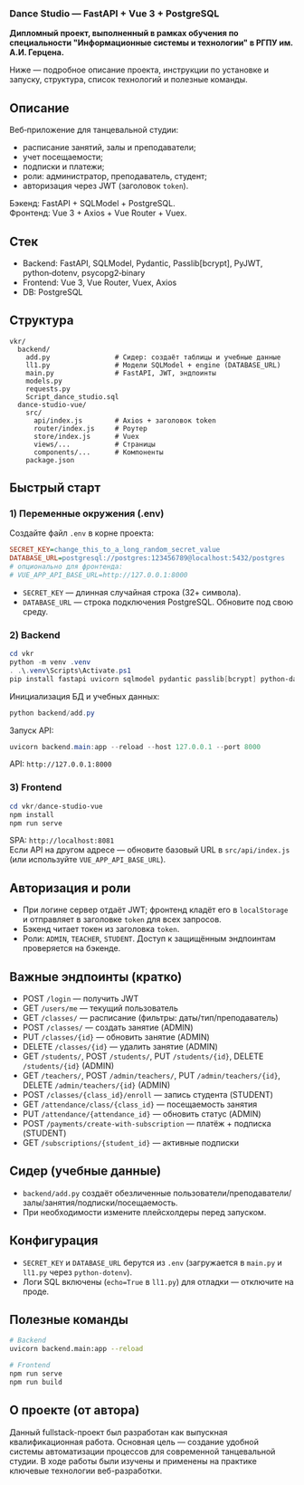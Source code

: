 ### Dance Studio — FastAPI + Vue 3 + PostgreSQL
**Дипломный проект, выполненный в рамках обучения по специальности "Информационные системы и технологии" в РГПУ им. А.И. Герцена.**

Ниже — подробное описание проекта, инструкции по установке и запуску, структура, список технологий и полезные команды.

## Описание
Веб‑приложение для танцевальной студии:
- расписание занятий, залы и преподаватели;
- учет посещаемости;
- подписки и платежи;
- роли: администратор, преподаватель, студент;
- авторизация через JWT (заголовок `token`).

Бэкенд: FastAPI + SQLModel + PostgreSQL.  
Фронтенд: Vue 3 + Axios + Vue Router + Vuex.

## Стек
- Backend: FastAPI, SQLModel, Pydantic, Passlib[bcrypt], PyJWT, python‑dotenv, psycopg2‑binary
- Frontend: Vue 3, Vue Router, Vuex, Axios
- DB: PostgreSQL

## Структура
```text
vkr/
  backend/
    add.py                # Сидер: создаёт таблицы и учебные данные
    ll1.py                # Модели SQLModel + engine (DATABASE_URL)
    main.py               # FastAPI, JWT, эндпоинты
    models.py
    requests.py
    Script_dance_studio.sql
  dance-studio-vue/
    src/
      api/index.js        # Axios + заголовок token
      router/index.js     # Роутер
      store/index.js      # Vuex
      views/...           # Страницы
      components/...      # Компоненты
    package.json
```

## Быстрый старт

### 1) Переменные окружения (.env)
Создайте файл `.env` в корне проекта:
```ini
SECRET_KEY=change_this_to_a_long_random_secret_value
DATABASE_URL=postgresql://postgres:123456789@localhost:5432/postgres
# опционально для фронтенда:
# VUE_APP_API_BASE_URL=http://127.0.0.1:8000
```
- `SECRET_KEY` — длинная случайная строка (32+ символа).
- `DATABASE_URL` — строка подключения PostgreSQL. Обновите под свою среду.

### 2) Backend
```powershell
cd vkr
python -m venv .venv
. .\.venv\Scripts\Activate.ps1
pip install fastapi uvicorn sqlmodel pydantic passlib[bcrypt] python-dateutil PyJWT psycopg2-binary python-dotenv
```
Инициализация БД и учебных данных:
```powershell
python backend/add.py
```
Запуск API:
```powershell
uvicorn backend.main:app --reload --host 127.0.0.1 --port 8000
```
API: `http://127.0.0.1:8000`

### 3) Frontend
```powershell
cd vkr/dance-studio-vue
npm install
npm run serve
```
SPA: `http://localhost:8081`  
Если API на другом адресе — обновите базовый URL в `src/api/index.js` (или используйте `VUE_APP_API_BASE_URL`).

## Авторизация и роли
- При логине сервер отдаёт JWT; фронтенд кладёт его в `localStorage` и отправляет в заголовке `token` для всех запросов.
- Бэкенд читает токен из заголовка `token`.
- Роли: `ADMIN`, `TEACHER`, `STUDENT`. Доступ к защищённым эндпоинтам проверяется на бэкенде.

## Важные эндпоинты (кратко)
- POST `/login` — получить JWT
- GET `/users/me` — текущий пользователь
- GET `/classes/` — расписание (фильтры: даты/тип/преподаватель)
- POST `/classes/` — создать занятие (ADMIN)
- PUT `/classes/{id}` — обновить занятие (ADMIN)
- DELETE `/classes/{id}` — удалить занятие (ADMIN)
- GET `/students/`, POST `/students/`, PUT `/students/{id}`, DELETE `/students/{id}` (ADMIN)
- GET `/teachers/`, POST `/admin/teachers/`, PUT `/admin/teachers/{id}`, DELETE `/admin/teachers/{id}` (ADMIN)
- POST `/classes/{class_id}/enroll` — запись студента (STUDENT)
- GET `/attendance/class/{class_id}` — посещаемость занятия
- PUT `/attendance/{attendance_id}` — обновить статус (ADMIN)
- POST `/payments/create-with-subscription` — платёж + подписка (STUDENT)
- GET `/subscriptions/{student_id}` — активные подписки

## Сидер (учебные данные)
- `backend/add.py` создаёт обезличенные пользователи/преподаватели/залы/занятия/подписки/посещаемость.
- При необходимости измените плейсхолдеры перед запуском.

## Конфигурация
- `SECRET_KEY` и `DATABASE_URL` берутся из `.env` (загружается в `main.py` и `ll1.py` через `python-dotenv`).
- Логи SQL включены (`echo=True` в `ll1.py`) для отладки — отключите на проде.

## Полезные команды
```bash
# Backend
uvicorn backend.main:app --reload

# Frontend
npm run serve
npm run build
```
## О проекте (от автора)
Данный fullstack-проект был разработан как выпускная квалификационная работа. Основная цель — создание удобной системы автоматизации процессов для современной танцевальной студии. В ходе работы были изучены и применены на практике ключевые технологии веб-разработки.
